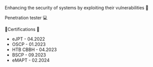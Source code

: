 Enhancing the security of systems by exploiting their vulnerabilities 🚩

Penetration tester 💻

🔖Certifications 🔖
- eJPT - 04.2022
- OSCP - 01.2023
- HTB CBBH - 04.2023
- BSCP - 09.2023
- eMAPT - 02.2024

<!---
em1c/em1c is a ✨ special ✨ repository because its `README.md` (this file) appears on your GitHub profile.
You can click the Preview link to take a look at your changes.
--->
